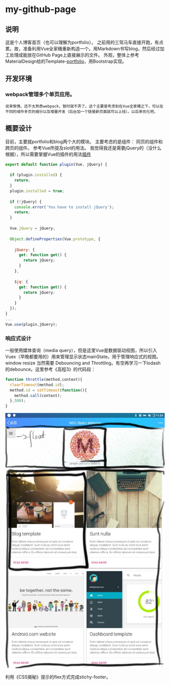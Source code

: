 # my-github-page

## 说明

  这是个人博客首页（也可以理解为portfolio）。
  之前用的三驾马车直接开跑，有点累。故，准备利用Vue全家桶重新构造一个。用Markdown书写blog，然后经过加工处理成能放在GitHub Page上直接展示的文件。
  外观，整体上参考MaterialDesign给的Template-[portfolio](https://getmdl.io/templates/portfolio/index.html)，用Bootstrap实现。

## 开发环境

### webpack管理多个单页应用。

    说来惭愧，还不太熟悉webpack，暂时就不弄了。这个主要是考虑到在Vue全家桶之下，可以在不同的域作多页的细分以及增量开发（后台加一个链接新页面就可以上线）。以后来优化吧。

## 概要设计

 目前，主要就portfolio和blog两个大的模块。
 主要考虑的是组件： 同页的组件和跨页的组件。 参考Vue所提及slot的用法。
 我觉得我还是需要jQuery的（没什么根据），所以需要掌握Vue的插件的用法[插件](https://cn.vuejs.org/v2/guide/plugins.html?#%E4%BD%BF%E7%94%A8%E6%8F%92%E4%BB%B6)

```js
export default function plugin(Vue, jQuery) {

  if (plugin.installed) {
    return;
  }
  plugin.installed = true;

  if (!jQuery) {
    console.error('You have to install jQuery');
    return;
  }

  Vue.jQuery = jQuery;

  Object.defineProperties(Vue.prototype, {

    jQuery: {
      get: function get() {
        return jQuery;
      }
    },

    $jq: {
      get: function get() {
        return jQuery;
      }
    }
  });
}
...
Vue.use(plugin,jQuery);
```

### 响应式设计

一般使用媒体查询（media query），但是这里Vue是数据驱动视图，所以引入Vuex（早晚都要用的）用来管理显示状态mainState。用于管理响应式的视图。window resize 当然需要 Debouncing and Throttling。有空再学习一下lodash的debounce。这里参考《高程3》的代码段：

```js
function throttle(method,context){
  clearTimeout(method.id);
  method.id = setTimeout(function(){
    method.call(context);
  },500);
}
```

![布局](./read-me/layout.jpg)

利用《CSS揭秘》提示的flex方式完成stichy-footer。

